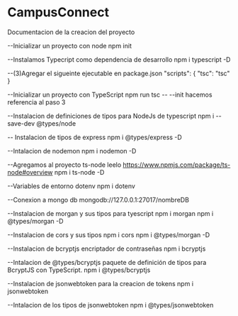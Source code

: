 # CampusConnect

Documentacion de la creacion del proyecto

--Inicializar un proyecto con node
  npm init

--Instalamos Typecript como dependencia de desarrollo
  npm i typescript -D

--(3)Agregar el sigueinte ejecutable en package.json
    "scripts": {
        "tsc": "tsc"
    }

--Inicializar un proyecto con TypeScript
    npm run tsc -- --init hacemos referencia al paso 3

--Instalacion de definiciones de tipos para NodeJs de typescript
    npm i --save-dev @types/node

-- Instalacion de tipos de express
    npm i @types/express -D

--Intalacion de nodemon
    npm i nodemon -D

--Agregamos al proyecto ts-node leelo  https://www.npmjs.com/package/ts-node#overview
    npm i ts-node -D

--Variables de entorno dotenv
    npm i dotenv

--Conexion a mongo db
    mongodb://127.0.0.1:27017/nombreDB

--Instalacion de morgan y sus tipos para tyescript
    npm i morgan 
    npm i @types/morgan -D

--Instalacion de cors y sus tipos
    npm i cors
    npm i @types/morgan -D

--Instalacion de bcryptjs encriptador de contraseñas
    npm i bcryptjs

--Intalacion de @types/bcryptjs paquete de definición de tipos para BcryptJS con TypeScript.
    npm i @types/bcryptjs

--Instalacion de jsonwebtoken para la creacion de tokens
    npm i jsonwebtoken

--Intalacion de los tipos de jsonwebtoken
    npm i @types/jsonwebtoken
    

    